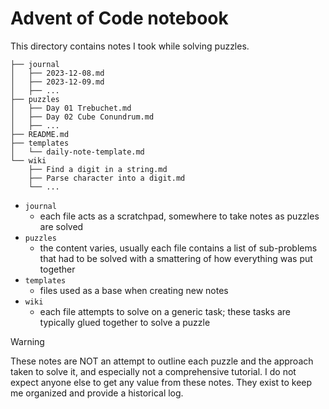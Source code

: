 # Advent of Code notebook

This directory contains notes I took while solving puzzles.

```text
├── journal
│   ├── 2023-12-08.md
│   ├── 2023-12-09.md
│   ├── ...
├── puzzles
│   ├── Day 01 Trebuchet.md
│   ├── Day 02 Cube Conundrum.md
│   ├── ...
├── README.md
├── templates
│   └── daily-note-template.md
└── wiki
    ├── Find a digit in a string.md
    ├── Parse character into a digit.md
    └── ...
```

- `journal` 
	- each file acts as a scratchpad, somewhere to take notes as puzzles are solved
- `puzzles` 
	- the content varies, usually each file contains a list of sub-problems that had to be solved with a smattering of how everything was put together
- `templates`
	- files used as a base when creating new notes
- `wiki`
	- each file attempts to solve on a generic task; these tasks are typically glued together to solve a puzzle

> [!warning]
> These notes are NOT an attempt to outline each puzzle and the approach taken to solve it, and especially not a comprehensive tutorial. I do not expect anyone else to get any value from these notes. They exist to keep me organized and provide a historical log.
